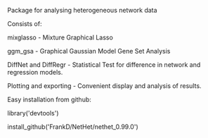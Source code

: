 Package for analysing heterogeneous network data

Consists of:

mixglasso - Mixture Graphical Lasso

ggm_gsa - Graphical Gaussian Model Gene Set Analysis

DiffNet and DiffRegr - Statistical Test for difference in network and regression models.

Plotting and exporting - Convenient display and analysis of results.

Easy installation from github: 

library('devtools')

install_github('FrankD/NetHet/nethet_0.99.0')
